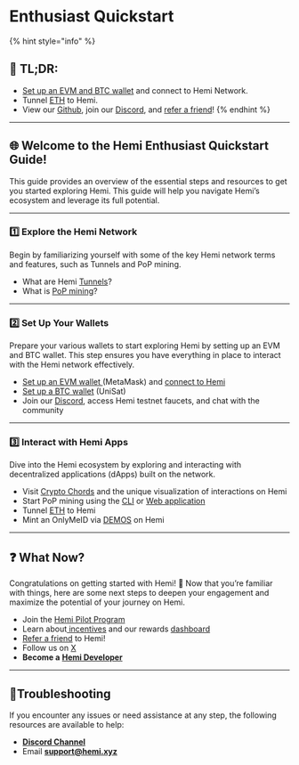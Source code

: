 # Enthusiast Quickstart

{% hint style="info" %}
## 📜 **TL;DR:**

* [Set up an EVM and BTC wallet](../../foundational-topics/wallet-support.md) and connect to Hemi Network.
* Tunnel [ETH](../../how-to-tutorials/using-hemi/tunnel-from-ethereum/tunnel-erc20s-via-native-tunnel.md) to Hemi.
* View our [Github](https://github.com/hemilabs), join our [Discord](https://discord.gg/hemixyz), and [refer a friend](https://points.absinthe.network/hemi/start)!
{% endhint %}

***

## 🌐 **Welcome to the Hemi Enthusiast Quickstart Guide!**&#x20;

This guide provides an overview of the essential steps and resources to get you started exploring Hemi. This guide will help you navigate Hemi’s ecosystem and leverage its full potential.

***

### 1️⃣ Explore the Hemi Network

Begin by familiarizing yourself with some of the key Hemi network terms and features, such as Tunnels and PoP mining.

* What are Hemi [Tunnels](../../foundational-topics/the-architecture/tunneling/)?
* What is [PoP mining](../../foundational-topics/the-architecture/proof-of-proof/pop-mining.md)?

***

### 2️⃣ Set Up Your Wallets

Prepare your various wallets to start exploring Hemi by setting up an EVM and BTC wallet. This step ensures you have everything in place to interact with the Hemi network effectively.

* [Set up an EVM wallet ](../../how-to-tutorials/tutorials/metamask-wallet-setup.md)(MetaMask) and [connect to Hemi](../network-details.md)
* [Set up a BTC wallet](../../how-to-tutorials/using-hemi/wallet-setup/btc-wallet-setup/) (UniSat)
* Join our [Discord](https://discord.gg/hemixyz), access Hemi testnet faucets, and chat with the community

***

### 3️⃣ Interact with Hemi Apps

Dive into the Hemi ecosystem by exploring and interacting with decentralized applications (dApps) built on the network.&#x20;

* Visit [Crypto Chords](https://cryptochords.hemi.xyz) and the unique visualization of interactions on Hemi
* Start PoP mining using the [CLI](../../how-to-tutorials/using-hemi/pop-mining/setup-part-1.md) or [Web application](../../how-to-tutorials/using-hemi/pop-mining/web-based-pop-miner.md)
* Tunnel [ETH](../../how-to-tutorials/using-hemi/tunnel-from-ethereum/tunnel-erc20s-via-native-tunnel.md) to Hemi
* Mint an OnlyMeID via [DEMOS](https://app.demos.global) on Hemi

***

## ❓ What Now?

Congratulations on getting started with Hemi! 🎉 Now that you’re familiar with things, here are some next steps to deepen your engagement and maximize the potential of your journey on Hemi.

* Join the [Hemi Pilot Program](../../incentives/hemi-pilot-program.md)
* Learn about[ incentives](../../incentives/incentives.md) and our rewards [dashboard](https://points.absinthe.network/hemi/start)
* [Refer a friend](https://points.absinthe.network/hemi/start) to Hemi!
* Follow us on [X](https://x.com/hemi_xyz)
* **Become a** [**Hemi Developer**](developers.md)

***

## 📐Troubleshooting

If you encounter any issues or need assistance at any step, the following resources are available to help:

* [**Discord Channel**](https://discord.com/channels/1202677849887080508/1217860733820469298)
* Email [**support@hemi.xyz**](mailto:support@hemi.xyz)


